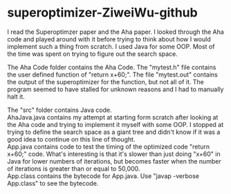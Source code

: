 ﻿# superoptimizer-ZiweiWu-github
I read the Superoptimzer paper and the Aha paper. I looked through the Aha code and played around with it before trying to think about how I would implement such a thing from scratch. I used Java for some OOP. Most of the time was spent on trying to figure out the search space.

The Aha Code folder contains the Aha Code. The "mytest.h" file contains the user defined function of "return x+60;". The file "mytest.out" contains the output of the superoptimizer for the function, but not all of it. The program seemed to have stalled for unknown reasons and I had to manually halt it. 

The "src" folder contains Java code.  
AhaJava.java contains my attempt at starting form scratch after looking at the Aha code and trying to implement it myself with some OOP. I stopped at trying to define the search space as a giant tree and didn't know if it was a good idea to continue on this line of thought.  
App.java contains code to test the timing of the optimized code "return x+60;" code. What's interesting is that it's slower than just doing "x+60" in Java for lower numbers of iterations, but becomes faster when the number of iterations is greater than or equal to 50,000.  
App.class contains the bytecode for App.java. Use "javap -verbose App.class" to see the bytecode.
